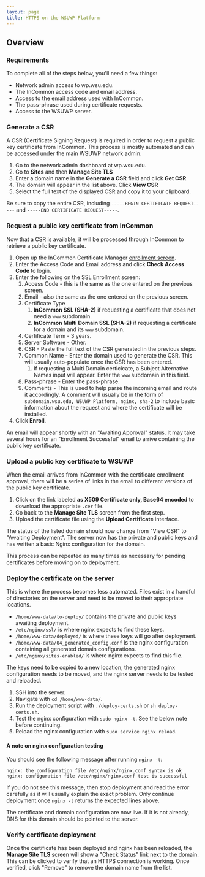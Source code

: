 ```yaml
---
layout: page
title: HTTPS on the WSUWP Platform
---
```


## Overview

### Requirements

To complete all of the steps below, you'll need a few things:

* Network admin access to wp.wsu.edu.
* The InCommon access code and email address.
* Access to the email address used with InCommon.
* The pass-phrase used during certificate requests.
* Access to the WSUWP server.

### Generate a CSR

A CSR (Certificate Signing Request) is required in order to request a public key certificate from InCommon. This process is mostly automated and can be accessed under the main WSUWP network admin.

1. Go to the network admin dashboard at wp.wsu.edu.
1. Go to **Sites** and then **Manage Site TLS**
1. Enter a domain name in the **Generate a CSR** field and click **Get CSR**
1. The domain will appear in the list above. Click **View CSR**
1. Select the full text of the displayed CSR and copy it to your clipboard.

Be sure to copy the entire CSR, including `-----BEGIN CERTIFICATE REQUEST-----` and `-----END CERTIFICATE REQUEST-----`.

### Request a public key certificate from InCommon

Now that a CSR is available, it will be processed through InCommon to retrieve a public key certificate.

1. Open up the InCommon Certificate Manager [enrollment screen](https://cert-manager.com/customer/InCommon/ssl?action=enroll).
1. Enter the Access Code and Email address and click **Check Access Code** to login.
1. Enter the following on the SSL Enrollment screen:
	1. Access Code - this is the same as the one entered on the previous screen.
	1. Email - also the same as the one entered on the previous screen.
	1. Certificate Type
		1. **InCommon SSL (SHA-2)** if requesting a certificate that does not need a `www` subdomain.
		1. **InCommon Multi Domain SSL (SHA-2)** if requesting a certificate for a domain and its `www` subdomain.
	1. Certificate Term - 3 years.
	1. Server Software - Other.
	1. CSR - Paste the full text of the CSR generated in the previous steps.
	1. Common Name - Enter the domain used to generate the CSR. This will usually auto-populate once the CSR has been entered.
		1. If requesting a Multi Domain certicicate, a Subject Alternative Names input will appear. Enter the `www` subdomain in this field.
	1. Pass-phrase - Enter the pass-phrase.
	1. Comments - This is used to help parse the incoming email and route it accordingly. A comment will usually be in the form of `subdomain.wsu.edu, WSUWP Platform, nginx, sha-2` to include basic information about the request and where the certificate will be installed.
1. Click **Enroll**.

An email will appear shortly with an "Awaiting Approval" status. It may take several hours for an "Enrollment Successful" email to arrive containing the public key certificate.

### Upload a public key certificate to WSUWP

When the email arrives from InCommon with the certificate enrollment approval, there will be a series of links in the email to different versions of the public key certificate.

1. Click on the link labeled **as X509 Certificate only, Base64 encoded** to download the appropriate `.cer` file.
1. Go back to the **Manage Site TLS** screen from the first step.
1. Upload the certificate file using the **Upload Certificate** interface.

The status of the listed domain should now change from "View CSR" to "Awaiting Deployment". The server now has the private and public keys and has written a basic Nginx configuration for the domain.

This process can be repeated as many times as necessary for pending certificates before moving on to deployment.

### Deploy the certificate on the server

This is where the process becomes less automated. Files exist in a handful of directories on the server and need to be moved to their appropriate locations.

* `/home/www-data/to-deploy/` contains the private and public keys awaiting deployment.
* `/etc/nginx/ssl/` is where nginx expects to find these keys.
* `/home/www-data/deployed/` is where these keys will go after deployment.
* `/home/www-data/04_generated_config.conf` is the nginx configuration containing all generated domain configurations.
* `/etc/nginx/sites-enabled/` is where nginx expects to find this file.

The keys need to be copied to a new location, the generated nginx configuration needs to be moved, and the nginx server needs to be tested and reloaded.

1. SSH into the server.
1. Navigate with `cd /home/www-data/`.
1. Run the deployment script with `./deploy-certs.sh` or `sh deploy-certs.sh`.
1. Test the nginx configuration with `sudo nginx -t`. See the below note before continuing.
1. Reload the nginx configuration with `sudo service nginx reload`.

#### A note on nginx configuration testing

You should see the following message after running `nginx -t`:

```
nginx: the configuration file /etc/nginx/nginx.conf syntax is ok
nginx: configuration file /etc/nginx/nginx.conf test is successful
```

If you do not see this message, then stop deployment and read the error carefully as it will usually explain the exact problem. Only continue deployment once `nginx -t` returns the expected lines above.

The certificate and domain configuration are now live. If it is not already, DNS for this domain should be pointed to the server.

### Verify certificate deployment

Once the certificate has been deployed and nginx has been reloaded, the **Manage Site TLS** screen will show a "Check Status" link next to the domain. This can be clicked to verify that an HTTPS connection is working. Once verified, click "Remove" to remove the domain name from the list.
